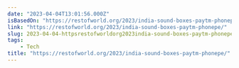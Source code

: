 ```yaml
---
date: "2023-04-04T13:01:56.000Z"
isBasedOn: "https://restofworld.org/2023/india-sound-boxes-paytm-phonepe/"
link: "https://restofworld.org/2023/india-sound-boxes-paytm-phonepe/"
slug: 2023-04-04-httpsrestofworldorg2023india-sound-boxes-paytm-phonepe
tags:
    - Tech
title: "https://restofworld.org/2023/india-sound-boxes-paytm-phonepe/"
---
```

